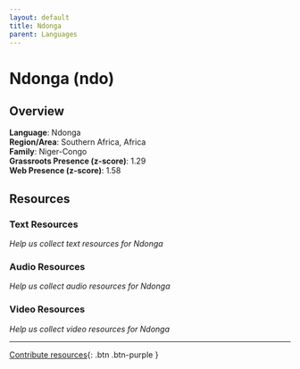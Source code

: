 ```yaml
---
layout: default
title: Ndonga
parent: Languages
---
```


# Ndonga (ndo)

## Overview

**Language**: Ndonga  
**Region/Area**: Southern Africa, Africa  
**Family**: Niger-Congo  
**Grassroots Presence (z-score)**: 1.29  
**Web Presence (z-score)**: 1.58  

## Resources

### Text Resources
*Help us collect text resources for Ndonga*

### Audio Resources
*Help us collect audio resources for Ndonga*

### Video Resources
*Help us collect video resources for Ndonga*

---

[Contribute resources](https://forms.office.com/e/1SfLJx3u1r){: .btn .btn-purple }
